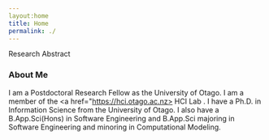 ```yaml
---
layout:home
title: Home
permalink: ./
---
```


Research Abstract

### About Me

I am a Postdoctoral Research Fellow as the University of Otago. I am a member of the <a href="https://hci.otago.ac.nz> HCI Lab </a>.
I have a Ph.D. in Information Science  from the University of Otago. 
I also have a B.App.Sci(Hons) in Software Engineering and B.App.Sci majoring in Software Engineering and minoring in Computational Modeling.